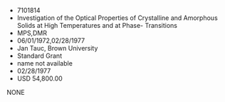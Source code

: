 * 7101814
* Investigation of the Optical Properties of Crystalline and  Amorphous Solids at High Temperatures and at Phase-         Transitions
* MPS,DMR
* 06/01/1972,02/28/1977
* Jan Tauc, Brown University
* Standard Grant
*   name not available
* 02/28/1977
* USD 54,800.00

NONE